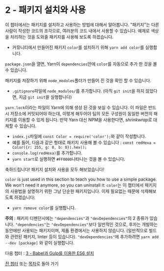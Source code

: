 # 2 - 패키지 설치와 사용

이 챕터에서는 패키지를 설치하고 사용하는 방법에 대해서 알아봅니다. "패키지"는 다른 사람이 작성한 코드의 조각으로, 여러분의 코드 내에서 사용할 수 있습니다. 예제로 색상을 처리하는 것을 도와줄 패키지를 사용해 보도록 하겠습니다.

- 커뮤니티에서 만들어진 패키지 `color`를 설치하기 위해 `yarn add color`를 실행합니다.

`package.json`을 열면, Yarn이 `dependencies`안에 `color`를 자동으로 추가 한 것을 볼 수 있습니다.

패키지를 저장하기 위해 `node_modules`폴더가 만들어 진 것을 확인 할 수 있습니다.

- `.gitignore`파일에 `node_modules/`를 추가합니다. (아직 `git init`을 하지 않았다면, 지금 `git init`을 실행합니다)

`yarn.lock`이라는 파일이 Yarn에 의해 생성 된 것을 보실 수 있습니다. 이 파일은 반드시 저장소에 커밋되어야 하는데, 이렇게 해두어야 팀의 모든 구성원이 동일한 버전의 패키지를 이용할 수 있게 됩니다. 만약 Yarn 대신 NPM을 사용한다면, *shrinkwrap*로 대체할 수 있습니다.

- `index.js`파일에 `const Color = require('color');`와 같이 작성합니다.
- 예를 들어, 다음과 같은 형태로 패키지 사용해 볼 수 있습니다 : `const redHexa = Color({r: 255, g: 0, b: 0}).hex();`
- `console.log(redHexa)`를 추가합니다.
- `yarn start`로 실행하면 `#FF0000`나타나는 것을 볼 수 있습니다.

축하드립니다! 패키지 설치와 사용을 모두 해보았습니다!

`color` is just used in this section to teach you how to use a simple package. We won't need it anymore, so you can uninstall it:
`color`는 이 챕터에서 패키지의 사용법을 설명하기 위한 그냥 단순한 패키지입니다. 이제 필요없는 때문에 삭제해보도록 하겠습니다:

- `yarn remove color`를 실행합니다.

**주의** : 패키지 디펜던시에는 `"dependencies"`과 `"devDependencies"`의 2 종류가 있습니다. `"dependencies"`는 `"devDependencies"`보다 일반적인 것으로, 후자는 개발하는 동안에만 사용되는 패키지이며, 제품 환경에서는 사용하지 않습니다. (일반적으로 빌드와 관련된 패키지, linter 등이 있습니다). `"devDependencies"`에 추가하려면 `yarn add --dev [package]`  와 같이 실행합니다.

다음 챕터 : [3 - Babel과 Gulp를 이용한 ES6 설치](/tutorial/3-es6-babel-gulp)

[전 챕터](/tutorial/1-node-npm-yarn-package-json) 또는 [목차](https://github.com/verekia/js-stack-from-scratch#table-of-contents)로 돌아 가기
